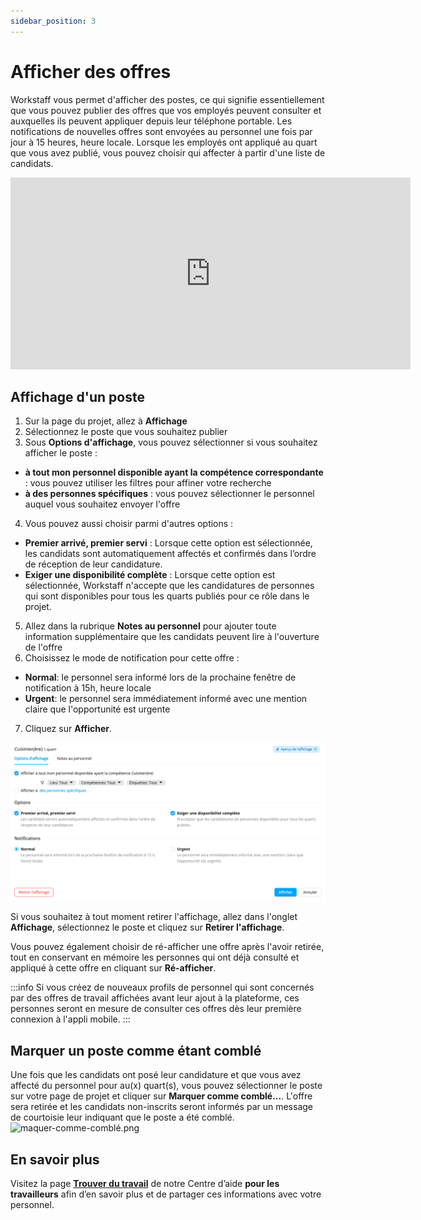 ```yaml
---
sidebar_position: 3
---
```


# Afficher des offres 
Workstaff vous permet d'afficher des postes, ce qui signifie essentiellement que vous pouvez publier des offres que vos employés peuvent consulter et auxquelles ils peuvent appliquer depuis leur téléphone portable. Les notifications de nouvelles offres sont envoyées au personnel une fois par jour à 15 heures, heure locale. Lorsque les employés ont appliqué au quart que vous avez publié, vous pouvez choisir qui affecter à partir d'une liste de candidats.

<iframe width="640" height="307" src="https://www.loom.com/embed/bafe986b976c41b9babb04a8b0664aeb" frameborder="0" webkitallowfullscreen mozallowfullscreen allowfullscreen></iframe>

## Affichage d'un poste
1. Sur la page du projet, allez à **Affichage**
2. Sélectionnez le poste que vous souhaitez publier
3. Sous **Options d'affichage**, vous pouvez sélectionner si vous souhaitez afficher le poste :
- **à tout mon personnel disponible ayant la compétence correspondante** : vous pouvez utiliser les filtres pour affiner votre recherche
- **à des personnes spécifiques** : vous pouvez sélectionner le personnel auquel vous souhaitez envoyer l'offre
4. Vous pouvez aussi choisir parmi d'autres options :
- **Premier arrivé, premier servi** : Lorsque cette option est sélectionnée, les candidats sont automatiquement affectés et confirmés dans l’ordre de réception de leur candidature.
- **Exiger une disponibilité complète** : Lorsque cette option est sélectionnée, Workstaff n'accepte que les candidatures de personnes qui sont disponibles pour tous les quarts publiés pour ce rôle dans le projet.
5. Allez dans la rubrique **Notes au personnel** pour ajouter toute information supplémentaire que les candidats peuvent lire à l'ouverture de l'offre
6. Choisissez le mode de notification pour cette offre : 
- **Normal**: le personnel sera informé lors de la prochaine fenêtre de notification à 15h, heure locale
- **Urgent**: le personnel sera immédiatement informé avec une mention claire que l'opportunité est urgente 
7. Cliquez sur **Afficher**.

![affichage.png](Images/affichage.png)

Si vous souhaitez à tout moment retirer l'affichage, allez dans l'onglet **Affichage**, sélectionnez le poste et cliquez sur **Retirer l'affichage**. 

Vous pouvez également choisir de ré-afficher une offre après l'avoir retirée, tout en conservant en mémoire les personnes qui ont déjà consulté et appliqué à cette offre en cliquant sur **Ré-afficher**.

:::info
Si vous créez de nouveaux profils de personnel qui sont concernés par des offres de travail affichées avant leur ajout à la plateforme, ces personnes seront en mesure de consulter ces offres dès leur première connexion à l'appli mobile.
::: 

## Marquer un poste comme étant comblé
Une fois que les candidats ont posé leur candidature et que vous avez affecté du personnel pour au(x) quart(s), vous pouvez sélectionner le poste sur votre page de projet et cliquer sur **Marquer comme comblé...**. L'offre sera retirée et les candidats non-inscrits seront informés par un message de courtoisie leur indiquant que le poste a été comblé.
![maquer-comme-comblé.png](Images/marquer-comme-comblé.png)

## En savoir plus
Visitez la page [**Trouver du travail**](https://help.workstaff.app/fr/docs/workers/shifts/offers/) de notre Centre d’aide **pour les travailleurs** afin d’en savoir plus et de partager ces informations avec votre personnel. 
